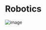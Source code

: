 # Robotics
![image](https://user-images.githubusercontent.com/65969787/207284118-fbc79900-21fe-4ab3-8aae-8443f18f8937.png)
